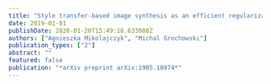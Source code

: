 ```yaml
---
title: "Style transfer-based image synthesis as an efficient regularization technique in deep learning"
date: 2019-01-01
publishDate: 2020-01-20T15:49:16.633088Z
authors: ["Agnieszka Mikolajczyk", "Michal Grochowski"]
publication_types: ["2"]
abstract: ""
featured: false
publication: "*arXiv preprint arXiv:1905.10974*"
---
```


